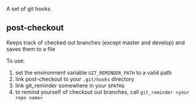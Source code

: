 A set of git hooks

## post-checkout
Keeps track of checked out branches (except master and develop) and saves them to a file

To use:
  1. set the environment variable `GIT_REMINDER_PATH` to a valid path
  1. link post-checkout to your `.git/hooks` directory
  1. link git_reminder somewhere in your `$PATH$`
  1. to remind yourself of checkout out branches, call `git_reminder <your repo name>` 
